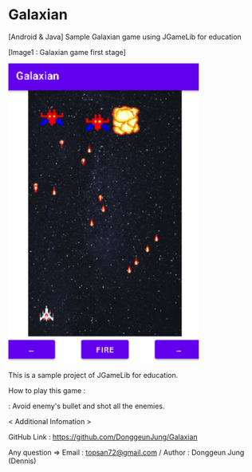 # Galaxian
 [Android & Java] Sample Galaxian game using JGameLib for education


[Image1 : Galaxian game first stage]

<div>
<img src="https://github.com/DonggeunJung/Galaxian/blob/main/Galaxian_Capture02.png?raw=true width="360px" height="600px"></img>
</div>


                                                                                                                             
This is a sample project of JGameLib for education.
                                                                                                             
                                                                                                                             
How to play this game :
                                                                                                                             
 : Avoid enemy's bullet and shot all the enemies.
                                                                                                                             

< Additional Infomation >

GitHub Link : https://github.com/DonggeunJung/Galaxian

Any question => Email : topsan72@gmail.com / Author : Donggeun Jung (Dennis)

